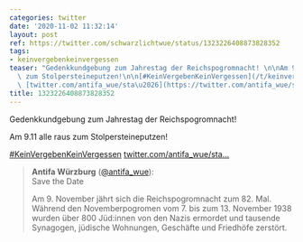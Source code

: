 ```yaml
---
categories: twitter
date: '2020-11-02 11:32:14'
layout: post
ref: https://twitter.com/schwarzlichtwue/status/1323226408873828352
tags:
- keinvergebenkeinvergessen
teaser: "Gedenkkundgebung zum Jahrestag der Reichspogromnacht! \n\nAm 9.11 alle raus\
  \ zum Stolpersteineputzen!\n\n[#KeinVergebenKeinVergessen](/t/keinvergebenkeinvergessen)\
  \ [twitter.com/antifa_wue/sta\u2026](https://twitter.com/antifa_wue/status/1323166578796613632)"
title: 1323226408873828352
---
```

Gedenkkundgebung zum Jahrestag der Reichspogromnacht! 

Am 9.11 alle raus zum Stolpersteineputzen!

[#KeinVergebenKeinVergessen](/t/keinvergebenkeinvergessen) [twitter.com/antifa_wue/sta…](https://twitter.com/antifa_wue/status/1323166578796613632)
> <b>Antifa Würzburg</b> ([@antifa_wue](https://twitter.com/antifa_wue)):  
>Save the Date  
>  
>  
>  
>Am 9. November jährt sich die Reichspogromnacht zum 82. Mal. Während den Novemberpogromen vom 7. bis zum 13. November 1938 wurden über 800 Jüd:innen von den Nazis ermordet und tausende Synagogen, jüdische Wohnungen, Geschäfte und Friedhöfe zerstört.   

